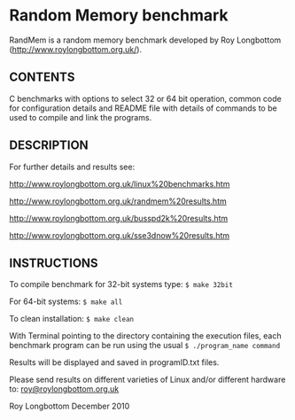 Random Memory benchmark
=======================

RandMem is a random memory benchmark developed by Roy Longbottom
(http://www.roylongbottom.org.uk/). 

CONTENTS
--------

C benchmarks with options to select 32 or 64 bit operation, common code for
configuration details and README file with details of commands to be used to
compile and link the programs.

DESCRIPTION 
------------
For further details and results see:

http://www.roylongbottom.org.uk/linux%20benchmarks.htm

http://www.roylongbottom.org.uk/randmem%20results.htm

http://www.roylongbottom.org.uk/busspd2k%20results.htm

http://www.roylongbottom.org.uk/sse3dnow%20results.htm


INSTRUCTIONS
------------

To compile benchmark for 32-bit systems type:
```$ make 32bit```

For 64-bit systems:
```$ make all```

To clean installation:
```$ make clean```

With Terminal pointing to the directory containing the execution 
files, each benchmark program can be run using the usual 
```$ ./program_name command```

Results will be displayed and saved in programID.txt files.

Please send results on different varieties of Linux and/or different hardware
to: roy@roylongbottom.org.uk

Roy Longbottom
December 2010
